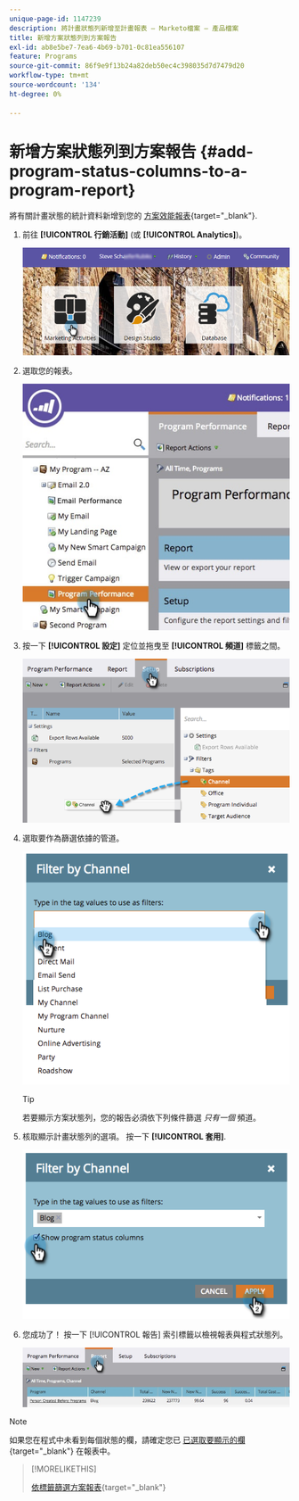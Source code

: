 ```yaml
---
unique-page-id: 1147239
description: 將計畫狀態列新增至計畫報表 — Marketo檔案 — 產品檔案
title: 新增方案狀態列到方案報告
exl-id: ab8e5be7-7ea6-4b69-b701-0c81ea556107
feature: Programs
source-git-commit: 86f9e9f13b24a82deb50ec4c398035d7d7479d20
workflow-type: tm+mt
source-wordcount: '134'
ht-degree: 0%

---
```


# 新增方案狀態列到方案報告 {#add-program-status-columns-to-a-program-report}

將有關計畫狀態的統計資料新增到您的 [方案效能報表](/help/marketo/product-docs/core-marketo-concepts/programs/program-performance-report/create-a-program-performance-report.md){target="_blank"}.

1. 前往 **[!UICONTROL 行銷活動]** (或 **[!UICONTROL Analytics]**)。

   ![](assets/login-marketing-activities-2.png)

1. 選取您的報表。

   ![](assets/emailperformance.jpg)

1. 按一下 **[!UICONTROL 設定]** 定位並拖曳至 **[!UICONTROL 頻道]** 標籤之間。

   ![](assets/image2014-9-23-16-3a26-3a38.png)

1. 選取要作為篩選依據的管道。

   ![](assets/image2014-9-23-16-3a26-3a48.png)

   >[!TIP]
   >
   >若要顯示方案狀態列，您的報告必須依下列條件篩選 _只有一個_ 頻道。

1. 核取顯示計畫狀態列的選項。 按一下 **[!UICONTROL 套用]**.

   ![](assets/image2014-9-23-16-3a26-3a53.png)

1. 您成功了！ 按一下 [!UICONTROL 報告] 索引標籤以檢視報表與程式狀態列。

   ![](assets/programreport.jpg)

>[!NOTE]
>
>如果您在程式中未看到每個狀態的欄，請確定您已 [已選取要顯示的欄](/help/marketo/product-docs/reporting/basic-reporting/editing-reports/select-report-columns.md){target="_blank"} 在報表中。

>[!MORELIKETHIS]
>
>[依標籤篩選方案報表](/help/marketo/product-docs/core-marketo-concepts/programs/program-performance-report/filter-a-program-report-by-tag.md){target="_blank"}

